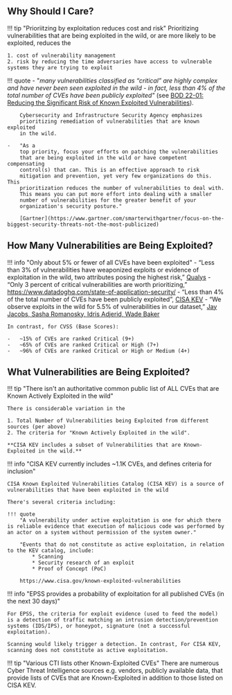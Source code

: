 ## Why Should I Care?

!!! tip "Prioriitzing by exploitation reduces cost and risk"
    Prioritizing vulnerabilities that are being exploited in the wild, or
    are more likely to be exploited, reduces the

    1. cost of vulnerability management
    2. risk by reducing the time adversaries have access to vulnerable systems they are trying to exploit

!!! quote 
    -   "*many vulnerabilities classified as
        “critical” are highly complex and have never been seen exploited in
        the wild - in fact, less than 4% of the total number of CVEs have
        been publicly exploited"* (see [BOD 22-01: Reducing the Significant Risk of Known Exploited Vulnerabilities](https://www.cisa.gov/news-events/directives/bod-22-01-reducing-significant-risk-known-exploited-vulnerabilities)).

        Cybersecurity and Infrastructure Security Agency emphasizes
        prioritizing remediation of vulnerabilities that are known exploited
        in the wild.
        
    -   "As a
        top priority, focus your efforts on patching the vulnerabilities
        that are being exploited in the wild or have competent compensating
        control(s) that can. This is an effective approach to risk
        mitigation and prevention, yet very few organizations do this. This
        prioritization reduces the number of vulnerabilities to deal with.
        This means you can put more effort into dealing with a smaller
        number of vulnerabilities for the greater benefit of your
        organization's security posture." 

        [Gartner](https://www.gartner.com/smarterwithgartner/focus-on-the-biggest-security-threats-not-the-most-publicized) 

## How Many Vulnerabilities are Being Exploited?

!!! info "Only about 5% or fewer of all CVEs have been exploited"
    -   “Less than 3% of vulnerabilities have weaponized exploits or
        evidence of exploitation in the wild, two attributes posing the
        highest risk,” <a
        href="https://blog.qualys.com/qualys-insights/2022/10/10/in-depth-look-into-data-driven-science-behind-qualys-trurisk"
        rel="nofollow">Qualys</a>
    -   “Only 3 percent of critical vulnerabilities are worth prioritizing,”
        <a href="https://www.datadoghq.com/state-of-application-security/"
        rel="nofollow">https://www.datadoghq.com/state-of-application-security/</a>
    -   “Less than 4% of the total number of CVEs have been publicly
        exploited”, <a
        href="https://www.cisa.gov/sites/default/files/publications/Reducing_the_Significant_Risk_of_Known_Exploited_Vulnerabilities_20211103.pdf"
        rel="nofollow">CISA KEV</a>
    -   “We observe exploits in the wild for 5.5% of vulnerabilities in our
        dataset,” <a
        href="https://academic.oup.com/cybersecurity/article/6/1/tyaa015/5905457"
        rel="nofollow"> Jay Jacobs, Sasha Romanosky, Idris Adjerid, Wade Baker</a>

    In contrast, for CVSS (Base Scores):

    -   ~15% of CVEs are ranked Critical (9+)
    -   ~65% of CVEs are ranked Critical or High (7+)
    -   ~96% of CVEs are ranked Critical or High or Medium (4+)

## What Vulnerabilities are Being Exploited?

!!! tip "There isn't an authoritative common public list of ALL CVEs that are Known Actively Exploited in the wild"

    There is considerable variation in the 

    1. Total Number of Vulnerabilities being Exploited from different sources (per above)
    2. The criteria for "Known Actively Exploited in the wild".

    **CISA KEV includes a subset of Vulnerabilities that are Known-Exploited in the wild.**

!!! info "CISA KEV currently includes ~1.1K CVEs, and defines criteria for inclusion"

    CISA Known Exploited Vulnerabilities Catalog (CISA KEV) is a source of vulnerabilities that have been exploited in the wild

    There's several criteria including:

    !!! quote
        "A vulnerability under active exploitation is one for which there is reliable evidence that execution of malicious code was performed by an actor on a system without permission of the system owner." 

        "Events that do not constitute as active exploitation, in relation to the KEV catalog, include:
            * Scanning
            * Security research of an exploit
            * Proof of Concept (PoC)
        
        https://www.cisa.gov/known-exploited-vulnerabilities 

!!! info "EPSS provides a probability of exploitation for all published CVEs (in the next 30 days)"

    For EPSS, the criteria for exploit evidence (used to feed the model) is a detection of traffic matching an intrusion detection/prevention systems (IDS/IPS), or honeypot, signature (not a successful exploitation).

    Scanning would likely trigger a detection. In contrast, For CISA KEV, scanning does not constitute as active exploitation.

!!! tip "Various CTI lists other Known-Exploited CVEs"
    There are numerous Cyber Threat Intelligence sources e.g. vendors, publicly available data, that provide lists of CVEs that are Known-Exploited in addition to those listed on CISA KEV.
 



